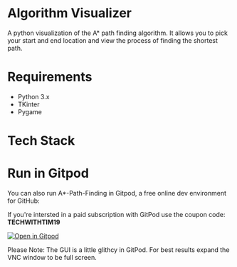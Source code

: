 # Algorithm Visualizer
A python visualization of the A* path finding algorithm. It allows you to pick your start and end location and view the process of finding the shortest path.

# Requirements
- Python 3.x
- TKinter
- Pygame

# Tech Stack


# Run in Gitpod

You can also run A*-Path-Finding in Gitpod, a free online dev environment for GitHub:

If you're intersted in a paid subscription with GitPod use the coupon code: **TECHWITHTIM19**

[![Open in Gitpod](https://gitpod.io/button/open-in-gitpod.svg)](https://gitpod.io/#https://github.com/techwithtim/A-Path-Finding-Visualization/blob/master/path_finding.py)

Please Note: The GUI is a little glithcy in GitPod. For best results expand the VNC window to be full screen.
